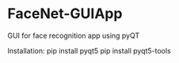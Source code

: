 # FaceNet-GUIApp
GUI for face recognition app using pyQT

Installation:
pip install pyqt5
pip install pyqt5-tools

